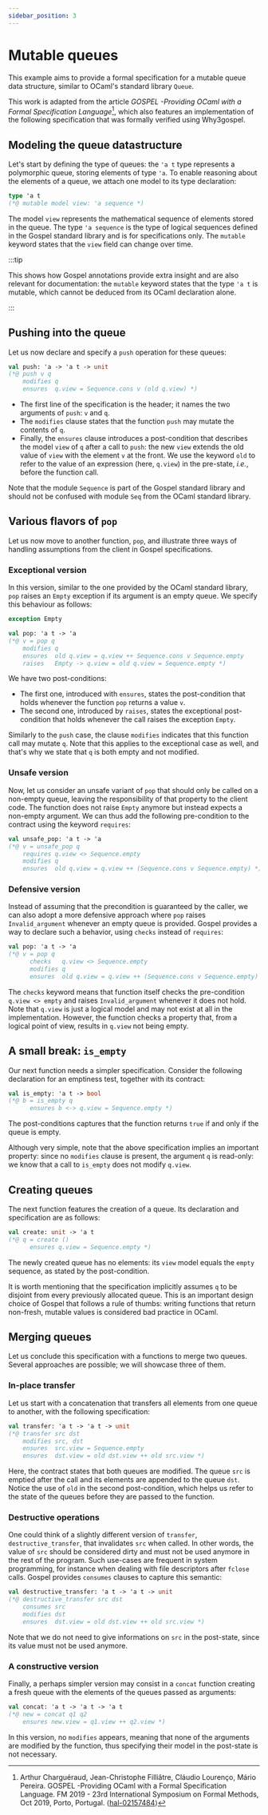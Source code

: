 ```yaml
---
sidebar_position: 3
---
```


# Mutable queues

This example aims to provide a formal specification for a mutable queue data
structure, similar to OCaml's standard library `Queue`.

This work is adapted from the article _GOSPEL -Providing OCaml with a Formal
Specification Language_[^1], which also
features an implementation of the following specification that was formally
verified using Why3gospel.

[^1]: Arthur Charguéraud, Jean-Christophe Filliâtre, Cláudio Lourenço, Mário
    Pereira. GOSPEL -Providing OCaml with a Formal Specification Language. FM
    2019 - 23rd International Symposium on Formal Methods, Oct 2019, Porto,
    Portugal. ⟨[hal-02157484](https://hal.inria.fr/hal-02157484)⟩

## Modeling the queue datastructure

Let's start by defining the type of queues: the `'a t` type represents a
polymorphic queue, storing elements of type `'a`. To enable reasoning about the
elements of a queue, we attach one model to its type declaration:

```ocaml
type 'a t
(*@ mutable model view: 'a sequence *)
```

The model `view` represents the mathematical sequence of elements stored in
the queue. The type `'a sequence` is the type of logical sequences defined in the
Gospel standard library and is for specifications only. The `mutable`
keyword states that the `view` field can change over time.

:::tip

This shows how Gospel annotations provide extra insight and are also relevant
for documentation: the `mutable` keyword states that the type `'a t` is mutable,
which cannot be deduced from its OCaml declaration alone.

:::

## Pushing into the queue

Let us now declare and specify a `push` operation for these queues:

```ocaml
val push: 'a -> 'a t -> unit
(*@ push v q
    modifies q
    ensures  q.view = Sequence.cons v (old q.view) *)
```

- The first line of the specification is the header; it names the two arguments
  of `push`: `v` and `q`.
- The `modifies` clause states that the function `push` may mutate the contents
  of `q`.
- Finally, the `ensures` clause introduces a post-condition that describes the
  model `view` of `q` after a call to `push`: the new `view` extends the old
  value of `view` with the element `v` at the front. We use the keyword `old` to
  refer to the value of an expression (here, `q.view`) in the pre-state, *i.e.*,
  before the function call.

Note that the module `Sequence` is part of the Gospel standard library and should not
be confused with module `Seq` from the OCaml standard library.

## Various flavors of `pop`

Let us now move to another function, `pop`, and illustrate three ways of
handling assumptions from the client in Gospel specifications.

### Exceptional version

In this version, similar to the one provided by the OCaml standard library,
`pop` raises an `Empty` exception if its argument is an empty queue. We specify
this behaviour as follows:

```ocaml
exception Empty

val pop: 'a t -> 'a
(*@ v = pop q
    modifies q
    ensures  old q.view = q.view ++ Sequence.cons v Sequence.empty
    raises   Empty -> q.view = old q.view = Sequence.empty *)
```

We have two post-conditions:

- The first one, introduced with `ensures`, states the post-condition that holds
  whenever the function `pop` returns a value `v`.
- The second one, introduced by `raises`, states the exceptional post-condition
  that holds whenever the call raises the exception `Empty`.

Similarly to the `push` case, the clause `modifies` indicates that this function
call may mutate `q`. Note that this applies to the exceptional case as well, and
that's why we state that `q` is both empty and not modified.

### Unsafe version

Now, let us consider an unsafe variant of `pop` that should only be called on a
non-empty queue, leaving the responsibility of that property to the client code.
The function does not raise `Empty` anymore but instead expects a non-empty
argument. We can thus add the following pre-condition to the contract using the
keyword `requires`:

```ocaml {3}
val unsafe_pop: 'a t -> 'a
(*@ v = unsafe_pop q
    requires q.view <> Sequence.empty
    modifies q
    ensures  old q.view = q.view ++ (Sequence.cons v Sequence.empty) *)
```

### Defensive version

Instead of assuming that the precondition is guaranteed by the caller, we can
also adopt a more defensive approach where `pop` raises `Invalid_argument`
whenever an empty queue is provided. Gospel provides a way to declare such a
behavior, using `checks` instead of `requires`:

```ocaml {3}
val pop: 'a t -> 'a
(*@ v = pop q
      checks   q.view <> Sequence.empty
      modifies q
      ensures  old q.view = q.view ++ (Sequence.cons v Sequence.empty) *)
```

The `checks` keyword means that function itself checks the pre-condition
`q.view <> empty` and raises `Invalid_argument` whenever it does not hold. Note
that `q.view` is just a logical model and may not exist at all in the
implementation. However, the function checks a property that, from a logical
point of view, results in `q.view` not being empty.

## A small break: `is_empty`

Our next function needs a simpler specification. Consider the following
declaration for an emptiness test, together with its contract:

```ocaml
val is_empty: 'a t -> bool
(*@ b = is_empty q
      ensures b <-> q.view = Sequence.empty *)
```

The post-conditions captures that the function returns `true` if and only if the
queue is empty.

Although very simple, note that the above specification implies an important
property: since no `modifies` clause is present, the argument `q` is read-only:
we know that a call to `is_empty` does not modify `q.view`.

## Creating queues

The next function features the creation of a queue. Its declaration and
specification are as follows:

```ocaml
val create: unit -> 'a t
(*@ q = create ()
      ensures q.view = Sequence.empty *)
```

The newly created queue has no elements: its `view` model equals the `empty`
sequence, as stated by the post-condition.

It is worth mentioning that the specification implicitly assumes `q` to be
disjoint from every previously allocated queue. This is an important design
choice of Gospel that follows a rule of thumbs: writing functions that return
non-fresh, mutable values is considered bad practice in OCaml.

## Merging queues

Let us conclude this specification with a functions to merge two queues. Several
approaches are possible; we will showcase three of them.

### In-place transfer

Let us start with a concatenation that transfers all elements from one queue to
another, with the following specification:

```ocaml
val transfer: 'a t -> 'a t -> unit
(*@ transfer src dst
    modifies src, dst
    ensures  src.view = Sequence.empty
    ensures  dst.view = old dst.view ++ old src.view *)
```

Here, the contract states that both queues are modified. The queue `src` is
emptied after the call and its elements are appended to the queue `dst`. Notice
the use of `old` in the second post-condition, which helps us refer to the state
of the queues before they are passed to the function.

### Destructive operations

One could think of a slightly different version of `transfer`,
`destructive_transfer`, that invalidates `src` when called. In other words, the
value of `src` should be considered dirty and must not be used anymore in the
rest of the program. Such use-cases are frequent in system programming, for
instance when dealing with file descriptors after `fclose` calls. Gospel
provides `consumes` clauses to capture this semantic:

```ocaml {3}
val destructive_transfer: 'a t -> 'a t -> unit
(*@ destructive_transfer src dst
    consumes src
    modifies dst
    ensures  dst.view = old dst.view ++ old src.view *)
```

Note that we do not need to give informations on `src` in the post-state, since
its value must not be used anymore.

### A constructive version

Finally, a perhaps simpler version may consist in a `concat` function creating a
fresh queue with the elements of the queues passed as arguments:

```ocaml
val concat: 'a t -> 'a t -> 'a t
(*@ new = concat q1 q2
    ensures new.view = q1.view ++ q2.view *)
```

In this version, no `modifies` appears, meaning that none of the arguments are
modified by the function, thus specifying their model in the post-state is not
necessary.
